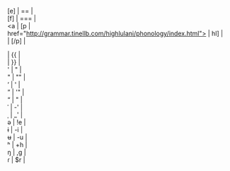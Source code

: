 <!DOCTYPE html>
[e] | == | <br>
[f] | === | <br>
<ipa><a | [p | <br>
href="http://grammar.tinellb.com/highlulani/phonology/index.html"> | hl] | <br>
</a></ipa> | [/p] | <br>
<div class="definition"> | {{ | <br>
</div> | }} | <br>
' | &quot; | <br>
" | "" | <br>
&rsquo; | ' | <br>
&rdquo; | '" | <br>
&ldquo; | " | <br>
&#x2c8; | -' | <br> <!-- primary stress -->
&#x2cc; | _' | <br> <!-- secondary stress -->
&#x259; | !e | <br> <!-- schwa -->
&#x268; | -i | <br> <!-- barred i -->
&#x289; | -u | <br> <!-- barred u -->
&#x2b0; | +h | <br> <!-- aspiration -->
&#x14b; | ,g | <br> <!-- eng -->
&#x27e; | $r | <br> <!-- flap -->
